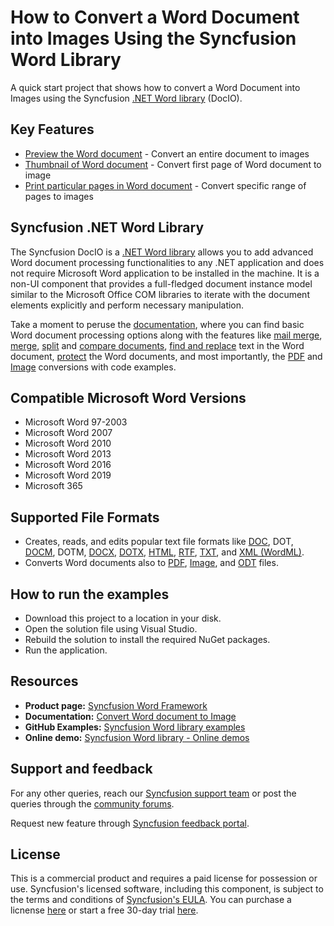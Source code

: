 # How to Convert a Word Document into Images Using the Syncfusion Word Library
A quick start project that shows how to convert a Word Document into Images using the Syncfusion [.NET&nbsp;Word library](https://www.syncfusion.com/document-processing/word-framework/net/word-library?utm_source=github&utm_medium=listing&utm_campaign=github-docio-video-examples) (DocIO).

## Key Features
-	[Preview the Word document](https://help.syncfusion.com/file-formats/docio/word-to-image?utm_source=github&utm_medium=listing&utm_campaign=github-docio-video-examples#convert-the-entire-word-to-images) - Convert an entire document to images 
-	[Thumbnail of Word document](https://help.syncfusion.com/file-formats/docio/word-to-image?utm_source=github&utm_medium=listing&utm_campaign=github-docio-video-examples#convert-specific-page-of-word-to-image) - Convert first page of Word document to image 
-	[Print particular pages in Word document](https://help.syncfusion.com/file-formats/docio/word-to-image?utm_source=github&utm_medium=listing&utm_campaign=github-docio-video-examples#convert-a-specific-range-of-pages-in-word-to-an-image) - Convert specific range of pages to images 

## Syncfusion .NET Word Library
The Syncfusion DocIO is a [.NET Word library](https://www.syncfusion.com/document-processing/word-framework/net/word-library?utm_source=github&utm_medium=listing&utm_campaign=github-docio-video-examples) allows you to add advanced Word document processing functionalities to any .NET application and does not require Microsoft Word application to be installed in the machine. It is a non-UI component that provides a full-fledged document instance model similar to the Microsoft Office COM libraries to iterate with the document elements explicitly and perform necessary manipulation. 

Take a moment to peruse the [documentation](https://help.syncfusion.com/file-formats/docio/getting-started?utm_source=github&utm_medium=listing&utm_campaign=github-docio-video-examples), where you can find basic Word document processing options along with the features like [mail merge](https://help.syncfusion.com/file-formats/docio/working-with-mail-merge?utm_source=github&utm_medium=listing&utm_campaign=github-docio-video-examples), [merge](https://help.syncfusion.com/file-formats/docio/word-document/merging-word-documents?utm_source=github&utm_medium=listing&utm_campaign=github-docio-video-examples), [split](https://help.syncfusion.com/file-formats/docio/word-document/split-word-documents?utm_source=github&utm_medium=listing&utm_campaign=github-docio-video-examples) and [compare documents](https://help.syncfusion.com/file-formats/docio/word-document/compare-word-documents?utm_source=github&utm_medium=listing&utm_campaign=github-docio-video-examples), [find and replace](https://help.syncfusion.com/file-formats/docio/working-with-find-and-replace?utm_source=github&utm_medium=listing&utm_campaign=github-docio-video-examples) text in the Word document, [protect](https://help.syncfusion.com/file-formats/docio/working-with-security?utm_source=github&utm_medium=listing&utm_campaign=github-docio-video-examples) the Word documents, and most importantly, the [PDF](https://help.syncfusion.com/file-formats/docio/word-to-pdf?utm_source=github&utm_medium=listing&utm_campaign=github-docio-video-examples) and [Image](https://help.syncfusion.com/file-formats/docio/word-to-image?utm_source=github&utm_medium=listing&utm_campaign=github-docio-video-examples) conversions with code examples.

Compatible Microsoft Word Versions
----------------------------------

*   Microsoft Word 97-2003
*   Microsoft Word 2007
*   Microsoft Word 2010
*   Microsoft Word 2013
*   Microsoft Word 2016
*   Microsoft Word 2019
*   Microsoft 365

Supported File Formats
----------------------

*   Creates, reads, and edits popular text file formats like [DOC](https://help.syncfusion.com/file-formats/docio/word-file-formats?utm_source=github&utm_medium=listing&utm_campaign=github-docio-video-examples#doc-to-docx-and-docx-to-doc), DOT, [DOCM](https://help.syncfusion.com/file-formats/docio/word-file-formats?utm_source=github&utm_medium=listing&utm_campaign=github-docio-video-examples#macros), DOTM, [DOCX](https://help.syncfusion.com/file-formats/docio/word-file-formats?utm_source=github&utm_medium=listing&utm_campaign=github-docio-video-examples#doc-to-docx-and-docx-to-doc), [DOTX](https://help.syncfusion.com/file-formats/docio/word-file-formats?utm_source=github&utm_medium=listing&utm_campaign=github-docio-video-examples#templates), [HTML](https://help.syncfusion.com/file-formats/docio/html?utm_source=github&utm_medium=listing&utm_campaign=github-docio-video-examples), [RTF](https://help.syncfusion.com/file-formats/docio/rtf?utm_source=github&utm_medium=listing&utm_campaign=github-docio-video-examples), [TXT](https://help.syncfusion.com/file-formats/docio/text?utm_source=github&utm_medium=listing&utm_campaign=github-docio-video-examples), and [XML (WordML)](https://help.syncfusion.com/file-formats/docio/word-file-formats#word-processing-xml-xml?utm_source=github&utm_medium=listing&utm_campaign=github-docio-video-examples).
*   Converts Word documents also to [PDF](https://help.syncfusion.com/file-formats/docio/word-to-pdf?utm_source=github&utm_medium=listing&utm_campaign=github-docio-video-examples), [Image](https://help.syncfusion.com/file-formats/docio/word-to-image?utm_source=github&utm_medium=listing&utm_campaign=github-docio-video-examples), and [ODT](https://help.syncfusion.com/file-formats/docio/word-to-odt?utm_source=github&utm_medium=listing&utm_campaign=github-docio-video-examples) files.

## How to run the examples
- Download this project to a location in your disk.
- Open the solution file using Visual Studio.
- Rebuild the solution to install the required NuGet packages.
- Run the application.

## Resources

- **Product page:** [Syncfusion Word Framework](https://www.syncfusion.com/document-processing/word-framework/net?utm_source=github&utm_medium=listing&utm_campaign=github-docio-video-examples)
- **Documentation:** [Convert Word document to Image](https://help.syncfusion.com/file-formats/docio/word-to-image?utm_source=github&utm_medium=listing&utm_campaign=github-docio-video-examples)
- **GitHub Examples:** [Syncfusion Word library examples](https://github.com/SyncfusionExamples/DocIO-Examples?utm_source=github&utm_medium=listing&utm_campaign=github-docio-video-examples)
- **Online demo:** [Syncfusion Word library - Online demos](https://ej2.syncfusion.com/aspnetcore/DocIO/SalesInvoice?utm_source=github&utm_medium=listing&utm_campaign=github-docio-video-examples)

## Support and feedback
For any other queries, reach our [Syncfusion support team](https://support.syncfusion.com/?utm_source=github&utm_medium=listing&utm_campaign=github-docio-video-examples) or post the queries through the [community forums](https://www.syncfusion.com/forums?utm_source=github&utm_medium=listing&utm_campaign=github-docio-video-examples).

Request new feature through [Syncfusion feedback portal](https://www.syncfusion.com/feedback?utm_source=github&utm_medium=listing&utm_campaign=github-docio-video-examples).

## License
This is a commercial product and requires a paid license for possession or use. Syncfusion's licensed software, including this component, is subject to the terms and conditions of [Syncfusion's EULA](https://www.syncfusion.com/license/studio/22.2.5/syncfusion_essential_studio_eula.pdf?utm_source=github&utm_medium=listing&utm_campaign=github-docio-video-examples). You can purchase a licnense [here](https://www.syncfusion.com/sales/products?utm_source=github&utm_medium=listing&utm_campaign=github-docio-video-examples) or start a free 30-day trial [here](https://www.syncfusion.com/account/manage-trials/start-trials?utm_source=github&utm_medium=listing&utm_campaign=github-docio-video-examples).

